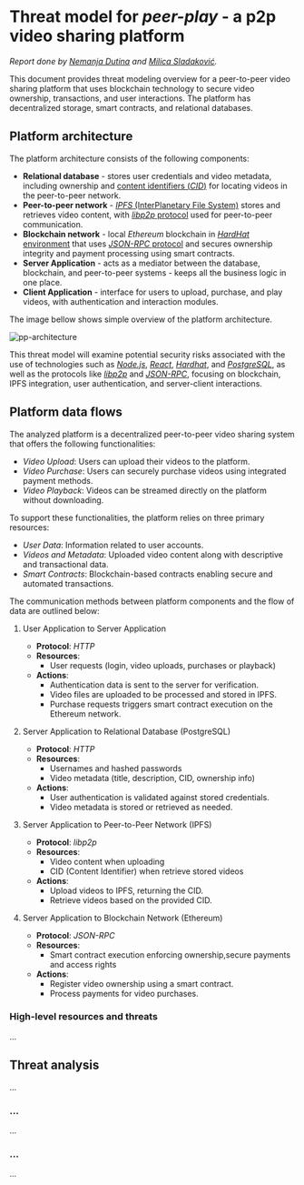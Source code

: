 # Threat model for _peer-play_ - a p2p video sharing platform

_Report done by [Nemanja Dutina](https://github.com/eXtremeNemanja/) and [Milica Sladaković](https://github.com/coma007/)._   



This document provides threat modeling overview for a peer-to-peer video sharing platform that uses blockchain technology to secure video ownership, transactions, and user interactions. The platform has decentralized storage, smart contracts, and relational databases.

## Platform architecture

The platform architecture consists of the following components:

- **Relational database** - stores user credentials and video metadata, including ownership and [content identifiers (_CID_)](https://filebase.com/blog/what-is-an-ipfs-cid/) for locating videos in the peer-to-peer network.
- **Peer-to-peer network** - [_IPFS_ (InterPlanetary File System)](https://docs.ipfs.tech/) stores and retrieves video content, with [_libp2p_ protocol](https://docs.libp2p.io/concepts/fundamentals/protocols/) used for peer-to-peer communication.
- **Blockchain network** - local _Ethereum_ blockchain in [_HardHat_ environment](https://hardhat.org/docs) that uses [_JSON-RPC_ protocol](https://www.jsonrpc.org/) and secures ownership integrity and payment processing using smart contracts.
- **Server Application** - acts as a mediator between the database, blockchain, and peer-to-peer systems - keeps all the business logic in one place.
- **Client Application** - interface for users to upload, purchase, and play videos, with authentication and interaction modules.

The image bellow shows simple overview of the platform architecture.

![pp-architecture](https://github.com/user-attachments/assets/96d743a9-7a41-4efa-8cd9-e22925292de9)

This threat model will examine potential security risks associated with the use of technologies such as [_Node.js_](https://nodejs.org/docs/latest/api/), [_React_](https://react.dev/reference/react), [_Hardhat_](https://hardhat.org/docs), and [_PostgreSQL_](https://wiki.postgresql.org/wiki/Main_Page), as well as the protocols like [_libp2p_](https://docs.libp2p.io/concepts/fundamentals/protocols/) and [_JSON-RPC_](https://www.jsonrpc.org/), focusing on blockchain, IPFS integration, user authentication, and server-client interactions.

## Platform data flows

The analyzed platform is a decentralized peer-to-peer video sharing system that offers the following functionalities:

- _Video Upload_: Users can upload their videos to the platform.
- _Video Purchase_: Users can securely purchase videos using integrated payment methods.
- _Video Playback_: Videos can be streamed directly on the platform without downloading.


To support these functionalities, the platform relies on three primary resources:

- _User Data_: Information related to user accounts.
- _Videos and Metadata_: Uploaded video content along with descriptive and transactional data.
- _Smart Contracts_: Blockchain-based contracts enabling secure and automated transactions.

The communication methods between platform components and the flow of data are outlined below:

1. User Application to Server Application

    - **Protocol**: _HTTP_
    - **Resources**: 
        - User requests (login, video uploads, purchases or playback)
    - **Actions**:
        - Authentication data is sent to the server for verification.
        - Video files are uploaded to be processed and stored in IPFS.
        - Purchase requests triggers smart contract execution on the Ethereum network.

2. Server Application to Relational Database (PostgreSQL)

    - **Protocol**: _HTTP_
    - **Resources**:
        - Usernames and hashed passwords
        - Video metadata (title, description, CID, ownership info)
    - **Actions**:
        - User authentication is validated against stored credentials.
        - Video metadata is stored or retrieved as needed.

3. Server Application to Peer-to-Peer Network (IPFS)

    - **Protocol**: _libp2p_
    - **Resources**: 
        - Video content when uploading
        - CID (Content Identifier) when retrieve stored videos
    - **Actions**:
        - Upload videos to IPFS, returning the CID.
        - Retrieve videos based on the provided CID.

4. Server Application to Blockchain Network (Ethereum)

    - **Protocol**: _JSON-RPC_
    - **Resources**:
        - Smart contract execution enforcing ownership,secure payments and access rights
    - **Actions**:
        - Register video ownership using a smart contract.
        - Process payments for video purchases.

### High-level resources and threats

...

## Threat analysis

...

### ...

...

### ...

...

